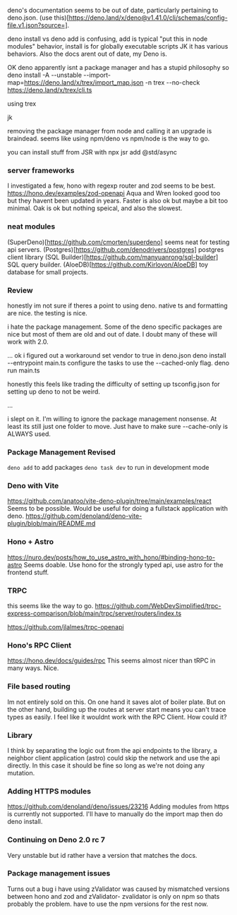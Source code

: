 deno's documentation seems to be out of date, particularly pertaining to deno.json.
(use this)[https://deno.land/x/deno@v1.41.0/cli/schemas/config-file.v1.json?source=].

deno install vs deno add is confusing, add is typical "put this in node modules" behavior,
install is for globally executable scripts 
JK it has various behaviors. Also the docs arent out of date, my Deno is.

OK deno apparently isnt a package manager and has a stupid philosophy so 
deno install -A --unstable --import-map=https://deno.land/x/trex/import_map.json -n trex --no-check https://deno.land/x/trex/cli.ts

using trex

jk

removing the package manager from node and calling it an upgrade is braindead.
seems like using npm/deno vs npm/node is the way to go.

you can install stuff from JSR with 
    npx jsr add @std/async

### server frameworks

I investigated a few, hono with regexp router and zod seems to be best.
https://hono.dev/examples/zod-openapi
Aqua and Wren looked good too but they havent been updated in years.
Faster is also ok but maybe a bit too minimal.
Oak is ok but nothing speical, and also the slowest.

### neat modules

(SuperDeno)[https://github.com/cmorten/superdeno] seems neat for testing api servers.
(Postgres)[https://github.com/denodrivers/postgres] postgres client library
(SQL Builder)[https://github.com/manyuanrong/sql-builder] SQL query builder.
(AloeDB)[https://github.com/Kirlovon/AloeDB] toy database for small projects.

### Review

honestly im not sure if theres a point to using deno.
native ts and formatting are nice.
the testing is nice.

i hate the package management.
Some of the deno specific packages are nice but most of them are old and out of date.
I doubt many of these will work with 2.0.

...
ok i figured out a workaround 
set vendor to true in deno.json
deno install --entrypoint main.ts
configure the tasks to use the --cached-only flag.
deno run main.ts

honestly this feels like trading the difficulty of setting up tsconfig.json for
setting up deno to not be weird.

...

i slept on it. I'm willing to ignore the package management nonsense.
At least its still just one folder to move.
Just have to make sure --cache-only is ALWAYS used.

### Package Management Revised
```deno add``` to add packages
```deno task dev``` to run in development mode

### Deno with Vite
https://github.com/anatoo/vite-deno-plugin/tree/main/examples/react
Seems to be possible. 
Would be useful for doing a fullstack application with deno.
https://github.com/denoland/deno-vite-plugin/blob/main/README.md

### Hono + Astro
https://nuro.dev/posts/how_to_use_astro_with_hono/#binding-hono-to-astro
Seems doable. Use hono for the strongly typed api,
use astro for the frontend stuff.

### TRPC 
this seems like the way to go.
https://github.com/WebDevSimplified/trpc-express-comparison/blob/main/trpc/server/routers/index.ts

https://github.com/jlalmes/trpc-openapi

### Hono's RPC Client
https://hono.dev/docs/guides/rpc
This seems almost nicer than tRPC in many ways. Nice.

### File based routing
Im not entirely sold on this. On one hand it saves alot of boiler plate. But on the other hand, building up the routes at server start means you can't trace types as easily. I feel like it wouldnt work with the RPC Client. How could it?

### Library
I think by separating the logic out from the api endpoints to the library, a neighbor client application (astro) could skip the network and use the api directly. In this case it should be fine so long as 
we're not doing any mutation.

### Adding HTTPS modules
https://github.com/denoland/deno/issues/23216
Adding modules from https is currently not supported. 
I'll have to manually do the import map then do deno install.

### Continuing on Deno 2.0 rc 7 
Very unstable but id rather have a version that matches the docs.

### Package management issues
Turns out a bug i have using zValidator was caused by mismatched versions between
hono and zod and zValidator- zvalidator is only on npm so thats probably the problem. have to use the npm versions for the rest now.